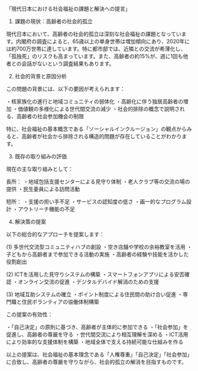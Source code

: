 「現代日本における社会福祉の課題と解決への提言」

1. 課題の現状：高齢者の社会的孤立

現代日本において、高齢者の社会的孤立は深刻な社会福祉の課題となっています。内閣府の調査によると、65歳以上の単身世帯は増加傾向にあり、2020年には約700万世帯に達しています。特に都市部では、近隣との交流が希薄化し、「孤独死」のリスクも高まっています。また、高齢者の約15%が、週に1回も他者との会話がないという調査結果もあります。

2. 社会的背景と原因分析

この問題の背景には、以下の要因が考えられます：

・核家族化の進行と地域コミュニティの弱体化
・高齢化に伴う独居高齢者の増加
・価値観の多様化による世代間交流の減少
・社会的排除の概念で説明される、高齢者の社会参加機会の制限

特に、社会福祉の基本概念である「ソーシャルインクルージョン」の観点からみると、高齢者が社会から排除される構造的問題が存在していることがわかります。

3. 既存の取り組みの評価

現在の主な取り組みとして：

長所：
・地域包括支援センターによる見守り体制
・老人クラブ等の交流の場の提供
・民生委員による訪問活動

短所：
・支援の担い手不足
・サービスの認知度の低さ
・画一的なプログラム設計
・アウトリーチ機能の不足

4. 解決策の提案

以下の総合的なアプローチを提案します：

(1) 多世代交流型コミュニティハブの創設
・空き店舗や学校の余裕教室を活用
・子どもから高齢者まで参加できる活動の実施
・高齢者の経験や技能を活かした役割創出

(2) ICTを活用した見守りシステムの構築
・スマートフォンアプリによる安否確認
・オンライン交流の促進
・デジタルデバイド解消のための支援

(3) 地域互助システムの確立
・ポイント制度による住民間の助け合い促進
・専門職と住民ボランティアの協働体制構築

この提案の有効性：

・「自己決定」の原則に基づき、高齢者が主体的に参加できる
・「社会参加」を促進し、高齢者の尊厳を守る
・世代間交流により相互理解を深める
・ICT活用により効率的な支援体制を構築
・地域全体で支える持続可能な仕組みを作る

以上の提案は、社会福祉の基本理念である「人権尊重」「自己決定」「社会参加」に合致し、高齢者の尊厳を守りながら、社会的孤立の解消を目指すものです。